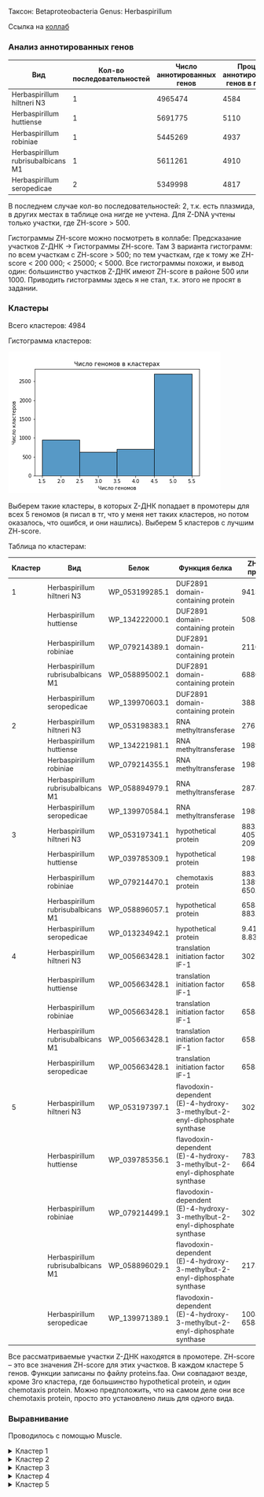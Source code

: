 Таксон: Betaproteobacteria
Genus: Herbaspirillum

Ссылка на [коллаб](https://colab.research.google.com/drive/1h-DOMhd_OlzjDeygIpoYx6Mnrzlr_TG0?usp=sharing) 


### Анализ аннотированных генов

| Вид | Кол-во последовательностей | Число аннотированных генов | Процент аннотированных генов в геноме| Число участков Z-DNA | Длина участков Z-DNA |
|---------|-------|------|------|------|------|
|  Herbaspirillum hiltneri N3 | 1 | 4965474 | 4584 | 88.96 | 78880 | 764282 |
| Herbaspirillum huttiense | 1 | 5691775 | 5110 | 88.19 | 83320 | 817758 |
| Herbaspirillum robiniae | 1 | 5445269 | 4937 | 87.49 | 118194 | 1151050 |
| Herbaspirillum rubrisubalbicans M1 | 1 |  5611261 | 4910 | 88.85 | 69018 | 672992 |
| Herbaspirillum seropedicae | 2 | 5349998 | 4817 | 89.30 | 78461 | 770500 |

В последнем случае кол-во последовательностей: 2, т.к. есть плазмида, в других местах в таблице она нигде не учтена.
Для Z-DNA учтены только участки, где ZH-score > 500.

Гистограммы ZH-score можно посмотреть в коллабе: Предсказание участков Z-ДНК -> Гистограммы ZH-score. Там 3 варианта гистограмм: по всем участкам с ZH-score > 500; по тем участкам, где к тому же ZH-score < 200 000; < 25000; < 5000. Все гистограммы похожи, и вывод один: большинство участков Z-ДНК имеют ZH-score в районе 500 или 1000. Приводить гистограммы здесь я не стал, т.к. этого не просят в задании.

### Кластеры

Всего кластеров: 4984

Гистограмма кластеров:

![image info](./images/clusters_hist.png)

Выберем такие кластеры, в которых Z-ДНК попадает в промотеры для всех 5 геномов (я писал в тг, что у меня нет таких кластеров, но потом оказалось, что ошибся, и они нашлись).  Выберем 5 кластеров с лучшим ZH-score.

Таблица по кластерам:

| Кластер | Вид | Белок | Функция белка | ZH-score в промотере| 
|---------|-------|------|------|------|
|1|Herbaspirillum hiltneri N3|WP_053199285.1| DUF2891 domain-containing protein |941334.2 |
||Herbaspirillum huttiense|WP_134222000.1| DUF2891 domain-containing protein|50885.97 |
||Herbaspirillum robiniae|WP_079214389.1| DUF2891 domain-containing protein|211093.9  |
||Herbaspirillum rubrisubalbicans M1|WP_058895002.1| DUF2891 domain-containing protein|68804.91 |
||Herbaspirillum seropedicae|WP_139970603.1| DUF2891 domain-containing protein|38833.58 |
|2|Herbaspirillum hiltneri N3|WP_053198383.1| RNA methyltransferase|2765.963 |
||Herbaspirillum huttiense|WP_134221981.1| RNA methyltransferase|198956.2 |
||Herbaspirillum robiniae|WP_079214355.1| RNA methyltransferase|198956.2 |
||Herbaspirillum rubrisubalbicans M1|WP_058894979.1| RNA methyltransferase|28780.5 |
||Herbaspirillum seropedicae|WP_139970584.1| RNA methyltransferase|198956.2 |
|3|Herbaspirillum hiltneri N3|WP_053197341.1| hypothetical protein| 883.5764 4057.419  2091.083  |
||Herbaspirillum huttiense|WP_039785309.1| hypothetical protein|198956.2 |
||Herbaspirillum robiniae|WP_079214470.1| chemotaxis protein|   883.5764 138924.1       650.9198 |
||Herbaspirillum rubrisubalbicans M1|WP_058896057.1| hypothetical protein|65884.11     883.5764 |
||Herbaspirillum seropedicae|WP_013234942.1| hypothetical protein|9.413342e+05 8.835764e+02 |
|4|Herbaspirillum hiltneri N3|WP_005663428.1| translation initiation factor IF-1|302785.5 |
||Herbaspirillum huttiense|WP_005663428.1| translation initiation factor IF-1|65884.11 |
||Herbaspirillum robiniae|WP_005663428.1| translation initiation factor IF-1|65884.11 |
||Herbaspirillum rubrisubalbicans M1|WP_005663428.1| translation initiation factor IF-1|65884.11 |
||Herbaspirillum seropedicae|WP_005663428.1| translation initiation factor IF-1|65884.11 |
|5|Herbaspirillum hiltneri N3|WP_053197397.1| flavodoxin-dependent (E)-4-hydroxy-3-methylbut-2-enyl-diphosphate synthase|302785.5 |
||Herbaspirillum huttiense|WP_039785356.1| flavodoxin-dependent (E)-4-hydroxy-3-methylbut-2-enyl-diphosphate synthase|  783.823 66470.78  |
||Herbaspirillum robiniae|WP_079214499.1| flavodoxin-dependent (E)-4-hydroxy-3-methylbut-2-enyl-diphosphate synthase|302785.5 |
||Herbaspirillum rubrisubalbicans M1|WP_058896029.1| flavodoxin-dependent (E)-4-hydroxy-3-methylbut-2-enyl-diphosphate synthase|21732.38 |
||Herbaspirillum seropedicae|WP_139971389.1| flavodoxin-dependent (E)-4-hydroxy-3-methylbut-2-enyl-diphosphate synthase| 1008.605 65884.11  |

Все рассматриваемые участки Z-ДНК находятся в промотере. ZH-score – это все значения ZH-score для этих участков. В каждом кластере 5 генов. Функции записаны по файлу proteins.faa. Они совпадают везде, кроме 3го кластера, где большинство hypothetical protein, и один chemotaxis protein. Можно предположить, что на самом деле они все chemotaxis protein, просто это установлено лишь для одного вида.

### Выравнивание

Проводилось с помощью Muscle.

<details>
  <summary>Кластер 1</summary>
  ```
>WP_079214389.1 DUF2891 domain-containing protein [Herbaspirillum robiniae]
MQLSIQQAEAFARMPLTYLRQEYPNHIMHVLHGDQDALSPRALHPVFYGCYDWHSAVHGFWLLLRCVHLYPELPAKADIN
TIFDEHFTPELMRRETDYFQVDGRAPFERPYGFGWILALDQELAQSALPNAAAWRQAMQPLTTEIRSRLLAYLSKLSYPI
RVGTHYNTAFALALSLDYARHVQDGELESVIVNAARNYYGNDVDYPAHYEPGGDEYISGGLTEALLMTKALPAGAFQPWF
DKYLPRITEVTQIMQPAHVSDPTDPKIAHLDGLNLSRAWCMKNILRHLHADHPARKAIDDSVERHIKASIDQVVGSHYSG
GHWLASFALLALEG
>WP_058895002.1 DUF2891 domain-containing protein [Herbaspirillum rubrisubalbicans]
MQLTIERAEAFARMPLTYLRQEYPNHIMHLLNGPEDVLSPRAMHPVFYGCYDWHSAVHGYWLLLRCLRLYPGLPAADEIT
ALFDEHFTPDLMERETDYFRAPNRAPFERPYGFAWLLALDQELLVSAHPQARQWHTAMQPLTTEIRRRLLDYLSKLSYPI
RVGAHFNTAFSLALSLDYAHHVQDSELESVIIDWSQRHYGADTDYPAQYEPGGDEFISGALTEALLMSKVMNAEVFPVWF
DQYLPRVAEVAQLMQPAHVSDPTDPKVAHLDGLNLSRAWCMKQVLRHLSTQHPARAALEASAQRHIAASLDQVIGSHYSG
GHWLATFAVLALED
>WP_134222000.1 DUF2891 domain-containing protein [Herbaspirillum huttiense]
MQLTLDRAEQFARMPLAYLRQEYPNHIMHLLNDEGDVLSPRAMHPVFYGCYDWHSAVHGYWLLLRCLRQYPSMAVTDEIT
AIFDEHFTPELMERETDYFRGPNRAPFERPYGFGWLLALDQELLMSAHPRAAEWHAAMKPLTTEIRRRLFDYLSKLSYPI
RVGTHFNTAFSLALALDYARHVTDTELEALIVDWSNQHYGKDTDYPAHYEPGGDEFISGALTEALLMSKVLSSDAFTGWF
DLYLPRIAEVTQITHPAYVSDPTDPKVAHLDGLNLSRAWCMKNVLRHLPAHHAAHSAIEAAIQRHIAASIDQVVGSHYSG
GHWLASFAMLALED
>WP_053199285.1 DUF2891 domain-containing protein [Herbaspirillum hiltneri]
MQLTIELAAAYTEMPLTYLRQEYPNHIMHVLHGAEDVLSPRAMHPVFYGCYDWHSAVHGYWLLLRCAKLYPALPTQDKIT
AIFDEHFTPELMAQETAYFQVGGRASFERPYGFGWILGLAQELAASSHPRAAAWQAAMQPLTLEIRKRLLEYLGKLTYPI
RVGTHYNTAFALALALDYARAAGDSELESAIVQASRNYYGQDVNYPAHYEPGGDEYISAALTEALLMSKVLDATAFPEWF
DTFLPQIDKTERLMQPAQVSDRTDPKIAHLDGLNLSRAWCMKHIARHLPAGHPAQAALSGAIARHLKASVDHVVGSHYSG
GHWLASFALLALED
>WP_139970603.1 DUF2891 domain-containing protein [Herbaspirillum seropedicae]
MQLTLERAEEFARMPLAYLRQEYPNHIMHVLNDAGDVLSPRAMHPVFYGCYDWHSAVHGFWLLLRCVQRYPELPARAEVE
AIFDEHFTPELMERETDYFRVGGRASFERPYGFGWILALDQELAQSTLPRAASWRTAMQPLTLEIRRRLLEYLSKLSYPI
RVGTHYNTAFALALSLDQARHVKDIELEQVILASAQRYYGKDTDYPAHYEPGGDEYISGALTEALLMSKVLSAQAFAAWF
DQYLPRVAEIEQIMQPALVSDPTDPKIAHLDGLNLSRAWCMKTVLRHLPAGHAARSAIEPAIQRHIAASIDQVVGSHYSG
GHWLASFAMLALED
    ```
</details> 

<details>
  <summary>Кластер 2</summary>
  ```
>WP_058894979.1 RNA methyltransferase [Herbaspirillum rubrisubalbicans]
MNKQVSGQSLFSRLRFVLVNTSSPGNIGSAARAIKTMGFSELVLVNPRFPDAVKEDEAIAFASGAIDVLENARIVGSVEE
ALQGCNFAAAVSARLREFSPPVVSPRELAGQLSRDTGLNAALLFGNERFGLPNEVVQKCNALLNIPANPEYSSLNLSQAV
QVLAYECRMTELEVQGGPMQTSGDARAPGEVGFHGQSASVGEIEGMFAHLEQALVAIDFLNPDNPKKLMPRLKRMFSRAQ
LETEEVNILRGIARQILEPKQAKAGKQEQNEQGEG
>WP_053198383.1 RNA methyltransferase [Herbaspirillum hiltneri]
MNTPKIDNSVFKRLRFVLVETSSPGNIGAAARAIKTMGFGELVLINPRFPNAVEEEAAVAFASGAQDVLSGARIVSSIEE
ALQDCNFAAAISARLREFSPPVVSPRAIAGQIAGDVGLKAAMIFGNERFGLPNELVQKCNVLINIPANPDYSSLNLAQAV
QVLAYECRMAEL----------GDRVQAGDIGFQGEMAGVAEIEGMFRHLEEALVAIEFLKPDSPKKLMPRLKRLFARTQ
LETEEVNILRGIARQILTPKQDRKPKQ--------
>WP_079214355.1 RNA methyltransferase [Herbaspirillum robiniae]
MNKQESEHSLFTRLRFVLVNTSSPGNIGSAARAIKTMGFSELVLVNPRFPDAVREDEAVAFASGALDVLQNARVVGSVEE
ALQGCNFAAAVSARLREFSPPVVTPRELAGQLSQDTGLNAALLFGNERFGLPNEVVQKCQALINIPANPDYSSLNLSQAV
QVLAYECRMTELELRGGPMRTSGDARAPGEVGFQGSSAGVAEIEGMFAHLEEALVAIDFLNPDNPKKLMPRLKRMFARAQ
LETEEVNILRGIARQILEPKQAKARKNEEGGPEHG
>WP_134221981.1 RNA methyltransferase [Herbaspirillum huttiense]
MNKQVSGQSLFSRLRFVLVNTSSPGNIGSAARAIKTMGFSELVLVNPRFPDAVKEDEAIAFASGALDVLQNARIVGSVEE
ALQGCNFAAAVSARLREFSPPVVSPRELAGQLSRDTGLNAALLFGNERFGLPNEVVQKCNALLNIPANPDYSSLNLSQAV
QVLAYECRMTELELQGGPMQTSGDARAPGEVGFHGQSASVAEIEGMFAHLEQALVAIDFLNPDNPKKLMPRLKRMFSRAQ
LETEEVNILRGIARQILEPKQAKAGRQEQNEQGEG
>WP_139970584.1 RNA methyltransferase [Herbaspirillum seropedicae]
MNKQVSGQSLFSRLRFVLVNTSSPGNIGSAARAIKTMGFSELVLVNPRFPDAVKEDEAIAFASGALDVLQNARIVGSVEE
ALQGCNFAAAVSARLREFSPPVVSPRELAGQLSRDTGLNAALLFGNERFGLPNEVVQKCNALLNIPANPEYSSLNLSQAV
QVLAYECRMTELEVQGGPMQTSGDARSPGEVGFHGQSASVAEIEGMFAHLEQALVAIDFLNPDNPKKLMPRLKRMFSRAQ
LETEEVNILRGIARQILEPKQAKAGRREQNEQGEG
    ```
</details>  

<details>
  <summary>Кластер 3</summary>
  ```
>WP_058896057.1 hypothetical protein [Herbaspirillum rubrisubalbicans]
MPTKTMLQELKRLLLDTASGGSRQLTEVESDLVQTNILLGEAIGKLGTSFMELHRSVQLQQSILEGLMNGNSQFDGESIE
QLKATQGQVSHYVNAAVTGLQFQDMTSQLLERIVRRVIGLREALGVLSANSFEIVPEQGQTDEELKELLASTVQAMEERL
TVLDSGLWKAVRQTRMESGDIELF
>WP_053197341.1 hypothetical protein [Herbaspirillum hiltneri]
MSTPKMLQELKRLLLDTASGGSRQLTEVETDLVQTNILLGEAIEKLGSSFMELHTAVLAQQKELEVVMAGNGTLSAEDIA
RLKVMQDDITAHVNAAVTGLQFQDMTSQLLERIVRRVIGLRDALGVLSANSFEITPDSTQSVEMLESLLKNTVESMEERL
TALENGLWKTVRQTRMESGDIELF
>WP_079214470.1 chemotaxis protein [Herbaspirillum robiniae]
MPTKTMLHELKRLLLDTASGGSRQLTEVESDLVQTNILLGEAIGKLGTSFMDLHRSVQTQQDILEALMNGHEELNADSIA
KLKETQNQVSQYVNAAVTGLQFQDMTSQLLERIVRRVIGLREALGVLSANSFEIVPEQDQSDVELEALLASTVKSIEERL
TVLDNGLWKAVRQTRMESGDIELF
>WP_039785309.1 MULTISPECIES: hypothetical protein [Herbaspirillum]
MPTKTMLQELKRLLLDTASGGSRQLTEVESDLVQTNILLGEAIGKLGNSFMELHRAVQIQQSILEGLMNGSGQFDSASID
QLKATQGEVSHYVNAAVTGLQFQDMTSQLLERIVRRVIGLREALGVLSANSFEIVPEQGQTDEEVKELLASTVQAIEERL
NMLDTGLWKAVRQTRMESGDIELF
>WP_013234942.1 MULTISPECIES: hypothetical protein [Herbaspirillum]
MPTKTMLQELKRLLLDTASGGSRQLTEVESDLVQTNILLGEAIGKLGTSFMELHRAVQMQQTILEGLMNGSGEINSESIE
QLKDTQGQVSHYVNAAVTGLQFQDMTSQLLERIVRRVIGLREALGVLSANSFEIVPEQGQSNDELQELLASTVQAMEERL
TVLDSGLWKAVRQTRMESGDIELF
    ```
</details> 

<details>
  <summary>Кластер 4</summary>
  ```
>WP_005663428.1 MULTISPECIES: translation initiation factor IF-1 [Oxalobacteraceae] dupelabel2
MAKDDVIQMQGEILENLPNATFRVKLENGHVVLGHISGKMRMNYIRILPGDKVTVELTPYDLSRARIVFRTK
>WP_005663428.1 MULTISPECIES: translation initiation factor IF-1 [Oxalobacteraceae]
MAKDDVIQMQGEILENLPNATFRVKLENGHVVLGHISGKMRMNYIRILPGDKVTVELTPYDLSRARIVFRTK
>WP_005663428.1 MULTISPECIES: translation initiation factor IF-1 [Oxalobacteraceae] dupelabel1
MAKDDVIQMQGEILENLPNATFRVKLENGHVVLGHISGKMRMNYIRILPGDKVTVELTPYDLSRARIVFRTK
>WP_005663428.1 MULTISPECIES: translation initiation factor IF-1 [Oxalobacteraceae] dupelabel3
MAKDDVIQMQGEILENLPNATFRVKLENGHVVLGHISGKMRMNYIRILPGDKVTVELTPYDLSRARIVFRTK
>WP_005663428.1 MULTISPECIES: translation initiation factor IF-1 [Oxalobacteraceae] dupelabel4
MAKDDVIQMQGEILENLPNATFRVKLENGHVVLGHISGKMRMNYIRILPGDKVTVELTPYDLSRARIVFRTK
    ```
</details> 

<details>
  <summary>Кластер 5</summary>
    
  ```
>WP_039785356.1 flavodoxin-dependent (E)-4-hydroxy-3-methylbut-2-enyl-diphosphate synthase [Herbaspirillum huttiense]
MSSF--PIASGPLARRNSRRVVISHGAREILVGGGAPVMVQSMTNTDTADAIGTAIQIKELARAGSEIVRLTVNTPEAAA
AVPAIREQLDRMGVDVPLVGDFHYNGHTLLTDYPECAQALSKYRINPGNVGKGAKRDTQFAQMIEVACKYDKPVRIGVNW
GSLDQALLARIMDENAGRAEPWSAQAVMYEALVTSAIENAQRAEELGMSGDKIILSCKVSGVQDLIAVYRELARRCDYPL
HLGLTEAGMGSKGIVASTAALSVLLQEGIGDTIRISLTPEPGGDRTKEVVVGQEILQTMGLRKFTPMVIACPGCGRTTST
VFQDLADKIQTFLREQMPVWKGKYPGVEAMNVAVMGCIVNGPGESKHANIGISLPGTGESPAAPVFIDGEKKMTLRGERI
AEEFQKVVLEYVESHYGQGSHS
>WP_053197397.1 flavodoxin-dependent (E)-4-hydroxy-3-methylbut-2-enyl-diphosphate synthase [Herbaspirillum hiltneri]
MSSSSFPIASGPLGRRQSRRAVIRYGEREVVVGGGAPVVVQSMTNTDTADAIGTAIQVKDLARAGSEVVRITVNSPEAAA
AVPAIREQLDRMGVDVPLVGDFHYNGHTLLNDYPDCARALSKYRINPGNVGKGAKRDSQFAQMIEAACRYDKPVRIGVNW
GSLDQALLARIMDENAGRAEPWPAQAVMYEALVTSAIENAQRAEELGLAGDKIILSCKVSGVQDLIAVYRELARRCDYPL
HLGLTEAGMGSKGIVASTAALSVLLQEGIGDTIRISLTPEPGGDRTREVIVGQEILQTMGLRKFTPMVIACPGCGRTTST
VFQDLADKIQTYLREQMPQWKGVYPGVESMNVAVMGCIVNGPGESKHANIGISLPGTGESPAAPVFIDGEKRMTLRGERI
AEEFQTIVLDYVQTHYGKQTAA
>WP_079214499.1 flavodoxin-dependent (E)-4-hydroxy-3-methylbut-2-enyl-diphosphate synthase [Herbaspirillum robiniae]
MSSS--PIASGPLVRRNSRRVVISQGAREIVVGGGAPVMVQSMTNTDTADAIGTAIQIKDLARAGSEVVRLTVNTPEAAA
AVPAIREQLDRMGVDVPLVGDFHYNGHTLLTEYPDCAMALAKYRINPGNVGKGAKRDTQFAQMIEVACKYDKPVRIGVNW
GSLDQALLARIMDENAGRAEPWSAQAVMYEALVTSAIENAQRAEELGMAGDKIILSCKVSGVQDLIAVYRELARRCDYPL
HLGLTEAGMGSKGIVASTAALSVLLQEGIGDTIRISLTPEPGGDRTKEVVVGQEILQTMGLRKFTPMVIACPGCGRTTST
VFQDLADKIQTYLRDQMPVWKGKYPGVEGMNVAVMGCIVNGPGESKHANIGISLPGTGESPAAPVFIDGEKKMTLRGERI
AEEFQSVVLDYVQTRYGQGSQA
>WP_058896029.1 flavodoxin-dependent (E)-4-hydroxy-3-methylbut-2-enyl-diphosphate synthase [Herbaspirillum rubrisubalbicans]
MSSS--PIASGPLARRNSRRVVISHGAREIIVGGGAPVMVQSMTNTDTADAIGTAIQIKDLARAGSEVVRLTVNTPEAAA
AVPAIREQLDRMGVDVPLVGDFHYNGHTLLTEYPECAQALSKYRINPGNVGKGAKRDTQFAQMIEVACKYDKPVRIGVNW
GSLDQALLARIMDENAGRAEPWAAQAVMYEALVTSAIENAQRAEELGMAGDKIILSCKVSGVQDLIAVYRELARRCDYPL
HLGLTEAGMGSKGIVASTAALSVLLQEGIGDTIRISLTPEPGGDRTKEVVVGQEILQTMGLRKFTPMVIACPGCGRTTST
VFQDLADKIQTFLREQMPVWKGKYPGVEAMNVAVMGCIVNGPGESKHANIGISLPGTGESPAAPVFIDGEKKMTLRGERI
AEEFQNVVLEYVQSHYGQGSHV
>WP_139971389.1 flavodoxin-dependent (E)-4-hydroxy-3-methylbut-2-enyl-diphosphate synthase [Herbaspirillum seropedicae]
MSSS--PIASGPLVRRNSRRVVISHGGREIVVGGGAPVMVQSMTNTDTADAIGTAIQIKDLARAGSEVVRLTVNTPEAAA
AVPAIREQLDRMGVDVPLVGDFHYNGHTLLTEYPECAQALSKYRINPGNVGKGAKRDTQFAQMIEVACKYDKPVRIGVNW
GSLDQALLARIMDENAGRAEPWSAQAVMYEALVTSAIENAQRAEELGMAGDRIILSCKVSGVQDLIAVYRELARRCDYPL
HLGLTEAGMGSKGIVASTAALSVLLQEGIGDTIRISLTPEPGGDRTKEVVVGQEILQTMGLRKFTPMVIACPGCGRTTST
VFQDLADKIQTFLREQMPVWKGKYPGVEAMNVAVMGCIVNGPGESKHANIGISLPGTGESPAAPVFIDGEKKMTLRGEHI
AEEFQKVVLDYVESHYGQGHPA
    ```
</details> 

### Визуализации

Изображаем ген и Z-ДНК, попавшие ему в промотер.

![image info](./images/Visualization1.png)

![image info](./images/Visualization2.png)

![image info](./images/Visualization3.png)

![image info](./images/Visualization4.png)

![image info](./images/Visualization5.png)